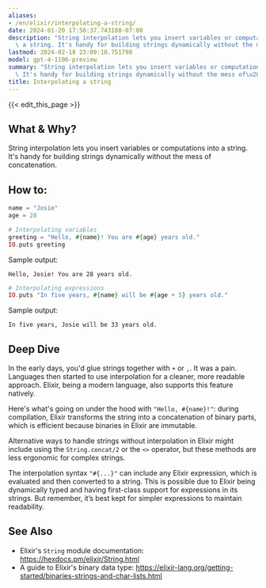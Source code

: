 ```yaml
---
aliases:
- /en/elixir/interpolating-a-string/
date: 2024-01-20 17:50:37.743188-07:00
description: "String interpolation lets you insert variables or computations into\
  \ a string. It's handy for building strings dynamically without the mess of\u2026"
lastmod: 2024-02-18 23:09:10.751798
model: gpt-4-1106-preview
summary: "String interpolation lets you insert variables or computations into a string.\
  \ It's handy for building strings dynamically without the mess of\u2026"
title: Interpolating a string
---
```


{{< edit_this_page >}}

## What & Why?
String interpolation lets you insert variables or computations into a string. It's handy for building strings dynamically without the mess of concatenation.

## How to:
```elixir
name = "Josie"
age = 28

# Interpolating variables
greeting = "Hello, #{name}! You are #{age} years old."
IO.puts greeting
```
Sample output:
```
Hello, Josie! You are 28 years old.
```
```elixir
# Interpolating expressions
IO.puts "In five years, #{name} will be #{age + 5} years old."
```
Sample output:
```
In five years, Josie will be 33 years old.
```

## Deep Dive
In the early days, you'd glue strings together with `+` or `,`. It was a pain. Languages then started to use interpolation for a cleaner, more readable approach. Elixir, being a modern language, also supports this feature natively.

Here's what's going on under the hood with `"Hello, #{name}!"`: during compilation, Elixir transforms the string into a concatenation of binary parts, which is efficient because binaries in Elixir are immutable.

Alternative ways to handle strings without interpolation in Elixir might include using the `String.concat/2` or the `<>` operator, but these methods are less ergonomic for complex strings.

The interpolation syntax `"#{...}"` can include any Elixir expression, which is evaluated and then converted to a string. This is possible due to Elixir being dynamically typed and having first-class support for expressions in its strings. But remember, it’s best kept for simpler expressions to maintain readability.

## See Also
- Elixir's `String` module documentation: https://hexdocs.pm/elixir/String.html
- A guide to Elixir's binary data type: https://elixir-lang.org/getting-started/binaries-strings-and-char-lists.html

